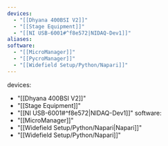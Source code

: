 ```yaml
---
devices:
  - "[[Dhyana 400BSI V2]]"
  - "[[Stage Equipment]]"
  - "[[NI USB-6001#^f8e572|NIDAQ-Dev1]]"
aliases: 
software:
  - "[[MicroManager]]"
  - "[[PycroManager]]"
  - "[[Widefield Setup/Python/Napari]]"
---
```


devices:
  - "[[Dhyana 400BSI V2]]"
  - "[[Stage Equipment]]"
  - "[[NI USB-6001#^f8e572|NIDAQ-Dev1]]"
software:
  - "[[MicroManager]]"
  - "[[Widefield Setup/Python/Napari|Napari]]"
  - "[[Widefield Setup/Python/Napari]]"